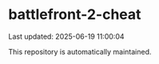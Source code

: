 # battlefront-2-cheat

Last updated: 2025-06-19 11:00:04

This repository is automatically maintained.
